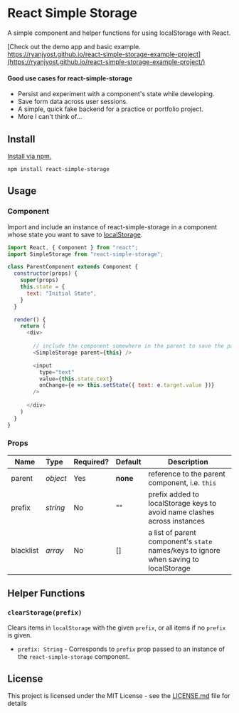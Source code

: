 # React Simple Storage

A simple component and helper functions for using localStorage with React.

[Check out the demo app and basic example. https://ryanjyost.github.io/react-simple-storage-example-project](https://ryanjyost.github.io/react-simple-storage-example-project/) 

#### Good use cases for react-simple-storage
* Persist and experiment with a component's state while developing.
* Save form data across user sessions.
* A simple, quick fake backend for a practice or portfolio project.
* More I can't think of... 

## Install

[Install via npm.](https://www.npmjs.com/package/react-simple-storage)
```
npm install react-simple-storage
```

## Usage

### Component

Import and include an instance of react-simple-storage in a component whose state you want to save to [localStorage](https://developer.mozilla.org/en-US/docs/Web/API/Window/localStorage).
```javascript
import React, { Component } from "react";
import SimpleStorage from "react-simple-storage";

class ParentComponent extends Component {
  constructor(props) { 
    super(props)
    this.state = {
      text: "Initial State",
    }
  }

  render() {
    return ( 
      <div>
      
        // include the component somewhere in the parent to save the parent's state in localStorage
        <SimpleStorage parent={this} />

        <input
          type="text"
          value={this.state.text}
          onChange={e => this.setState({ text: e.target.value })}
        />
        
      </div>
    ) 
  }
}
```

### Props
| Name             | Type            |Required? | Default      | Description
| ---------------- |:--------------- |:-------- | ------------ |-------------
| parent           | *object*        | Yes      | **none**     | reference to the parent component, i.e. `this`
| prefix           | *string*        | No       | ""           | prefix added to localStorage keys to avoid name clashes across instances     
| blacklist        | *array*         | No       | []           | a list of parent component's `state` names/keys to ignore when saving to localStorage   



## Helper Functions
### `clearStorage(prefix)`
Clears items in `localStorage` with the given `prefix`, or all items if no `prefix` is given.
* `prefix: String` - Corresponds to `prefix` prop passed to an instance of the `react-simple-storage` component.




## License

This project is licensed under the MIT License - see the [LICENSE.md](LICENSE.md) file for details
